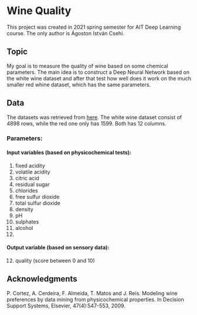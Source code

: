 # Wine Quality
This project was created in 2021 spring semester for AIT Deep Learning course.
The only author is Ágoston István Csehi.

## Topic
My goal is to measure the quality of wine based on some chemical parameters. The main idea is to construct a Deep Neural Network based on the white wine dataset and after that test how well does it work on the much smaller red whine dataset, which has the same parameters.

## Data
The datasets was retrieved from [here](http://www3.dsi.uminho.pt/pcortez/wine/).
The white wine dataset consist of 4898 rows, while the red one only has 1599.
Both has 12 columns.

### Parameters:

#### Input variables (based on physicochemical tests):
1. fixed acidity
2. volatile acidity
3. citric acid
4. residual sugar
5. chlorides
6. free sulfur dioxide
7. total sulfur dioxide
8. density
9. pH
10. sulphates
11. alcohol 
12. 
#### Output variable (based on sensory data):
12. quality (score between 0 and 10)

## Acknowledgments
P. Cortez, A. Cerdeira, F. Almeida, T. Matos and J. Reis. Modeling wine preferences by data mining from physicochemical properties. In Decision Support Systems, Elsevier, 47(4):547-553, 2009.

